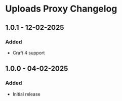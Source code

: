 # Uploads Proxy Changelog

## 1.0.1 - 12-02-2025
### Added
- Craft 4 support

## 1.0.0 - 04-02-2025
### Added
- Initial release
